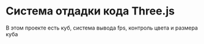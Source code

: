# Система отдадки кода Three.js

В этом проекте есть куб, система вывода fps, контроль цвета и размера куба
